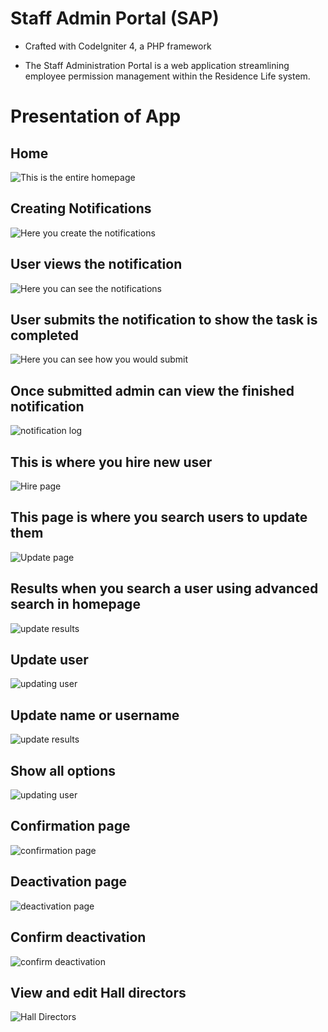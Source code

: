 # Staff Admin Portal (SAP)
- Crafted with CodeIgniter 4, a PHP framework

- The Staff Administration Portal is a web application streamlining employee permission management within the Residence Life system.

# Presentation of App
## Home
![This is the entire homepage](Presentation%20images/Home.png)

## Creating Notifications
![Here you create the notifications](Presentation%20images/make%20notifications.png)

## User views the notification
![Here you can see the notifications](Presentation%20images/notifications.png)

## User submits the notification to show the task is completed
![Here you can see how you would submit](Presentation%20images/submit%20notification.png)

## Once submitted admin can view the finished notification 
![notification log](Presentation%20images/view%20notifications.png)

## This is where you hire new user
![Hire page](Presentation%20images/Hire.png)

## This page is where you search users to update them
![Update page](Presentation%20images/update.png)

## Results when you search a user using advanced search in homepage
![update results](Presentation%20images/update-results-no-id.png)

## Update user
![updating user](Presentation%20images/updating-closed.png)

## Update name or username
![update results](Presentation%20images/updating-name.png)

## Show all options
![updating user](Presentation%20images/updating-open.png)

## Confirmation page
![confirmation page](Presentation%20images/confirmation%20page.png)

## Deactivation page
![deactivation page](Presentation%20images/deactivate.png)

## Confirm deactivation
![confirm deactivation](Presentation%20images/deactivate-confirm.png)

## View and edit Hall directors
![Hall Directors](Presentation%20images/Hall-Directors.png)

